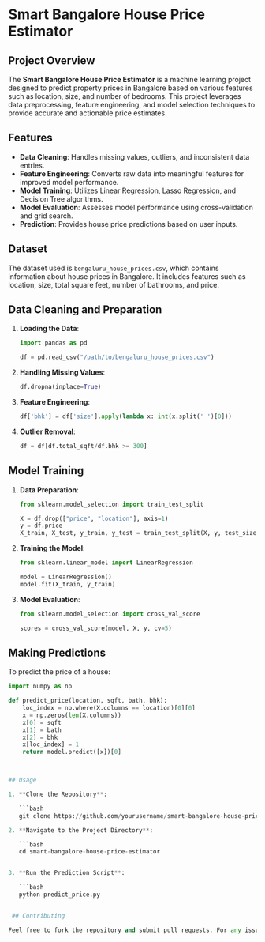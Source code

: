 # Smart Bangalore House Price Estimator

## Project Overview

The **Smart Bangalore House Price Estimator** is a machine learning project designed to predict property prices in Bangalore based on various features such as location, size, and number of bedrooms. This project leverages data preprocessing, feature engineering, and model selection techniques to provide accurate and actionable price estimates.

## Features

- **Data Cleaning**: Handles missing values, outliers, and inconsistent data entries.
- **Feature Engineering**: Converts raw data into meaningful features for improved model performance.
- **Model Training**: Utilizes Linear Regression, Lasso Regression, and Decision Tree algorithms.
- **Model Evaluation**: Assesses model performance using cross-validation and grid search.
- **Prediction**: Provides house price predictions based on user inputs.

## Dataset

The dataset used is `bengaluru_house_prices.csv`, which contains information about house prices in Bangalore. It includes features such as location, size, total square feet, number of bathrooms, and price.

## Data Cleaning and Preparation

1. **Loading the Data**:
    ```python
    import pandas as pd

    df = pd.read_csv("/path/to/bengaluru_house_prices.csv")
    ```

2. **Handling Missing Values**:
    ```python
    df.dropna(inplace=True)
    ```

3. **Feature Engineering**:
    ```python
    df['bhk'] = df['size'].apply(lambda x: int(x.split(' ')[0]))
    ```

4. **Outlier Removal**:
    ```python
    df = df[df.total_sqft/df.bhk >= 300]
    ```

## Model Training

1. **Data Preparation**:
    ```python
    from sklearn.model_selection import train_test_split

    X = df.drop(["price", "location"], axis=1)
    y = df.price
    X_train, X_test, y_train, y_test = train_test_split(X, y, test_size=0.2, random_state=10)
    ```

2. **Training the Model**:
    ```python
    from sklearn.linear_model import LinearRegression

    model = LinearRegression()
    model.fit(X_train, y_train)
    ```

3. **Model Evaluation**:
    ```python
    from sklearn.model_selection import cross_val_score

    scores = cross_val_score(model, X, y, cv=5)
    ```

## Making Predictions

To predict the price of a house:
```python
import numpy as np

def predict_price(location, sqft, bath, bhk):
    loc_index = np.where(X.columns == location)[0][0]
    x = np.zeros(len(X.columns))
    x[0] = sqft
    x[1] = bath
    x[2] = bhk
    x[loc_index] = 1
    return model.predict([x])[0]



## Usage

1. **Clone the Repository**:

   ```bash
   git clone https://github.com/yourusername/smart-bangalore-house-price-estimator.git

2. **Navigate to the Project Directory**:

   ```bash
   cd smart-bangalore-house-price-estimator


3. **Run the Prediction Script**:

   ```bash
   python predict_price.py


 ## Contributing

Feel free to fork the repository and submit pull requests. For any issues or enhancements, please open an issue in the GitHub repository.


